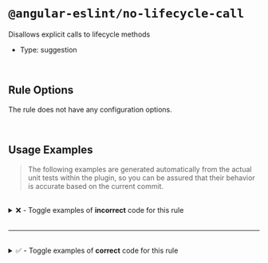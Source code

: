 <!--

  DO NOT EDIT.

  This markdown file was autogenerated using a mixture of the following files as the source of truth for its data:
  - ../../src/rules/no-lifecycle-call.ts
  - ../../tests/rules/no-lifecycle-call/cases.ts

  In order to update this file, it is therefore those files which need to be updated, as well as potentially the generator script:
  - ../../../../tools/scripts/generate-rule-docs.ts

-->

<br>

# `@angular-eslint/no-lifecycle-call`

Disallows explicit calls to lifecycle methods

- Type: suggestion

<br>

## Rule Options

The rule does not have any configuration options.

<br>

## Usage Examples

> The following examples are generated automatically from the actual unit tests within the plugin, so you can be assured that their behavior is accurate based on the current commit.

<br>

<details>
<summary>❌ - Toggle examples of <strong>incorrect</strong> code for this rule</summary>

<br>

#### Default Config

```json
{
  "rules": {
    "@angular-eslint/no-lifecycle-call": [
      "error"
    ]
  }
}
```

<br>

#### ❌ Invalid Code

```ts
@Component()
class Test {
  test(): void {
    this.ngAfterContentChecked();
    ~~~~~~~~~~~~~~~~~~~~~~~~~~~~
  }
}
```

<br>

---

<br>

#### Default Config

```json
{
  "rules": {
    "@angular-eslint/no-lifecycle-call": [
      "error"
    ]
  }
}
```

<br>

#### ❌ Invalid Code

```ts
@Directive()
class Test {
  test(): void {
    this.ngAfterContentInit();
    ~~~~~~~~~~~~~~~~~~~~~~~~~
  }
}
```

<br>

---

<br>

#### Default Config

```json
{
  "rules": {
    "@angular-eslint/no-lifecycle-call": [
      "error"
    ]
  }
}
```

<br>

#### ❌ Invalid Code

```ts
@Injectable()
class Test {
  test(): void {
    this.ngAfterViewChecked();
    ~~~~~~~~~~~~~~~~~~~~~~~~~
  }
}
```

<br>

---

<br>

#### Default Config

```json
{
  "rules": {
    "@angular-eslint/no-lifecycle-call": [
      "error"
    ]
  }
}
```

<br>

#### ❌ Invalid Code

```ts
@NgModule()
class Test {
  test(): void {
    this.ngAfterViewInit();
    ~~~~~~~~~~~~~~~~~~~~~~
  }
}
```

<br>

---

<br>

#### Default Config

```json
{
  "rules": {
    "@angular-eslint/no-lifecycle-call": [
      "error"
    ]
  }
}
```

<br>

#### ❌ Invalid Code

```ts
@Pipe()
class Test {
  test(): void {
    this.ngDoBootstrap();
    ~~~~~~~~~~~~~~~~~~~~
  }
}
```

<br>

---

<br>

#### Default Config

```json
{
  "rules": {
    "@angular-eslint/no-lifecycle-call": [
      "error"
    ]
  }
}
```

<br>

#### ❌ Invalid Code

```ts
@Component()
class Test {
  test(): void {
    this.ngDoCheck();
    ~~~~~~~~~~~~~~~~
  }
}
```

<br>

---

<br>

#### Default Config

```json
{
  "rules": {
    "@angular-eslint/no-lifecycle-call": [
      "error"
    ]
  }
}
```

<br>

#### ❌ Invalid Code

```ts
@Directive()
class Test {
  test(): void {
    this.ngOnChanges();
    ~~~~~~~~~~~~~~~~~~
  }
}
```

<br>

---

<br>

#### Default Config

```json
{
  "rules": {
    "@angular-eslint/no-lifecycle-call": [
      "error"
    ]
  }
}
```

<br>

#### ❌ Invalid Code

```ts
@Injectable()
class Test {
  test(): void {
    this.ngOnDestroy();
    ~~~~~~~~~~~~~~~~~~
  }
}
```

<br>

---

<br>

#### Default Config

```json
{
  "rules": {
    "@angular-eslint/no-lifecycle-call": [
      "error"
    ]
  }
}
```

<br>

#### ❌ Invalid Code

```ts
@NgModule()
class Test {
  test(): void {
    this.ngOnInit();
    ~~~~~~~~~~~~~~~
  }
}
```

<br>

---

<br>

#### Default Config

```json
{
  "rules": {
    "@angular-eslint/no-lifecycle-call": [
      "error"
    ]
  }
}
```

<br>

#### ❌ Invalid Code

```ts
@Component({ template: '' })
class Test extends ParentComponent {
  test(): void {
    super.ngOnChanges();
    ~~~~~~~~~~~~~~~~~~~
  }
}
```

</details>

<br>

---

<br>

<details>
<summary>✅ - Toggle examples of <strong>correct</strong> code for this rule</summary>

<br>

#### Default Config

```json
{
  "rules": {
    "@angular-eslint/no-lifecycle-call": [
      "error"
    ]
  }
}
```

<br>

#### ✅ Valid Code

```ts
@Component()
class Test {
  ngAfterContentChecked(): void {
    super.ngAfterContentChecked();
  }
}

@Directive()
class Test {
  test(): void {
    this.ngAfterContentChecked1();
    this.angAfterContentInit();
    this.ngAfterViewChecked2();
    this.ngAfterViewInit3();
    this.ngOnChange$();
    this.ngOnDestroyx();
    this.ngOnInitialize();
    this.ngDoChecking();
    ngOnInit();
  }
}

@MyDecorator()
class Test {
  test(): void {
    ngDoCheck();
  }
}

ngOnDestroy();
```

</details>

<br>
